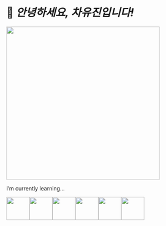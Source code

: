 # 👋 *안녕하세요, 차유진입니다!*

<img src="https://media.giphy.com/media/cn2LKatpvy89MTVR3e/giphy.gif" height="400px"/>

 
I’m currently learning...

<img src="https://media.giphy.com/media/XAxylRMCdpbEWUAvr8/giphy.gif" width="60px" height="60px"/><img src="https://media.giphy.com/media/fsEaZldNC8A1PJ3mwp/giphy.gif" width="60px" height="60px"/><img src="https://media.giphy.com/media/ln7z2eWriiQAllfVcn/giphy.gif" width="60px" height="60px"/><img src="https://media.giphy.com/media/VgGthkhUvGgOit7Y9i/giphy.gif" width="60px" height="60px"/><img src="https://media.giphy.com/media/eNAsjO55tPbgaor7ma/giphy.gif" width="60px" height="60px"/><img src="https://media.giphy.com/media/kdFc8fubgS31b8DsVu/giphy.gif" width="60px" height="60px"/>
